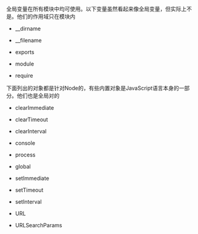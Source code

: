 全局变量在所有模块中均可使用。以下变量虽然看起来像全局变量，但实际上不是。他们的作用域只在模块内

* __dirname

* __filename

* exports 

* module 

* require

下面列出的对象都是针对Node的，有些内置对象是JavaScript语言本身的一部分。他们也是全局对的

* clearImmediate

* clearTimeout

* clearInterval

* console 

* process

* global

* setImmediate

* setTimeout

* setInterval

* URL

* URLSearchParams